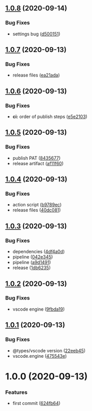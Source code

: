 ## [1.0.8](https://github.com/adrielcodeco/vscode-formact/compare/v1.0.7...v1.0.8) (2020-09-14)


### Bug Fixes

* settings bug ([d500151](https://github.com/adrielcodeco/vscode-formact/commit/d500151dd565f6fe5be5ec303d09e49e06940baa))

## [1.0.7](https://github.com/adrielcodeco/vscode-formact/compare/v1.0.6...v1.0.7) (2020-09-13)


### Bug Fixes

* release files ([ea21ada](https://github.com/adrielcodeco/vscode-formact/commit/ea21ada818db0bc198ed330eb370366d1746ae07))

## [1.0.6](https://github.com/adrielcodeco/vscode-formact/compare/v1.0.5...v1.0.6) (2020-09-13)


### Bug Fixes

* **ci:** order of publish steps ([e5e2103](https://github.com/adrielcodeco/vscode-formact/commit/e5e2103081107e45f8ed88d0b8d0c429a3f82862))

## [1.0.5](https://github.com/adrielcodeco/vscode-formact/compare/v1.0.4...v1.0.5) (2020-09-13)


### Bug Fixes

* publish PAT ([8435677](https://github.com/adrielcodeco/vscode-formact/commit/84356772bb40e6f78e3aa2054cb6fa43a9d3f304))
* release artifact ([af11f60](https://github.com/adrielcodeco/vscode-formact/commit/af11f60a82e36f5e5c6246f5338bbf42e26876fc))

## [1.0.4](https://github.com/adrielcodeco/vscode-formact/compare/v1.0.3...v1.0.4) (2020-09-13)


### Bug Fixes

* action script ([b9789ec](https://github.com/adrielcodeco/vscode-formact/commit/b9789ecb0d99aa3ac757c9790cd1ae00f0e339f3))
* release files ([40dc081](https://github.com/adrielcodeco/vscode-formact/commit/40dc0819cf87fce7bdd3006a6bd0ff65be182025))

## [1.0.3](https://github.com/adrielcodeco/vscode-formact/compare/v1.0.2...v1.0.3) (2020-09-13)


### Bug Fixes

* dependencies ([4df4a0d](https://github.com/adrielcodeco/vscode-formact/commit/4df4a0d972af11503b8885de98c91e54abca0336))
* pipeline ([042e345](https://github.com/adrielcodeco/vscode-formact/commit/042e345c63457b8b2c64dc078133e8815ec23d42))
* pipeline ([a9d1491](https://github.com/adrielcodeco/vscode-formact/commit/a9d14915a16f5cc0ae8ade2e212f843a985dbe38))
* release ([1db6235](https://github.com/adrielcodeco/vscode-formact/commit/1db623597a284c29f4fe5a84ee56389cf8bbb903))

## [1.0.2](https://github.com/adrielcodeco/vscode-formact/compare/v1.0.1...v1.0.2) (2020-09-13)


### Bug Fixes

* vscode engine ([9fbda19](https://github.com/adrielcodeco/vscode-formact/commit/9fbda196cb44fb3eb2dcd889e742460e024c5bfa))

## [1.0.1](https://github.com/adrielcodeco/vscode-formact/compare/v1.0.0...v1.0.1) (2020-09-13)


### Bug Fixes

* @types/vscode version ([22eeb45](https://github.com/adrielcodeco/vscode-formact/commit/22eeb45f05f70bd288f0471f0753225411603b2d))
* vscode.engine ([475543e](https://github.com/adrielcodeco/vscode-formact/commit/475543e340f9b347e4ede5e901a8606e96f3856f))

# 1.0.0 (2020-09-13)


### Features

* first commit ([624fb64](https://github.com/adrielcodeco/vscode-formact/commit/624fb6408ba20066f6ed7650735c33f2d90cd36f))
